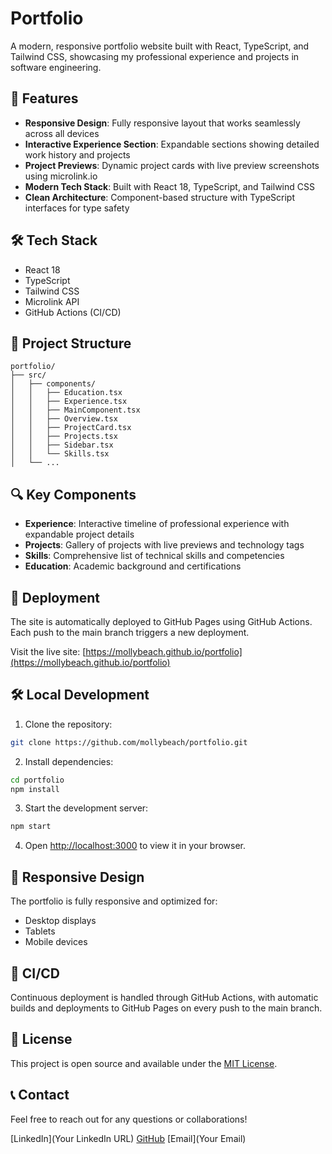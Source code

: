 # Portfolio

A modern, responsive portfolio website built with React, TypeScript, and Tailwind CSS, showcasing my professional experience and projects in software engineering.

## 🚀 Features

- **Responsive Design**: Fully responsive layout that works seamlessly across all devices
- **Interactive Experience Section**: Expandable sections showing detailed work history and projects
- **Project Previews**: Dynamic project cards with live preview screenshots using microlink.io
- **Modern Tech Stack**: Built with React 18, TypeScript, and Tailwind CSS
- **Clean Architecture**: Component-based structure with TypeScript interfaces for type safety

## 🛠 Tech Stack

- React 18
- TypeScript
- Tailwind CSS
- Microlink API
- GitHub Actions (CI/CD)

## 📂 Project Structure
```
portfolio/
├── src/
│   ├── components/
│   │   ├── Education.tsx
│   │   ├── Experience.tsx
│   │   ├── MainComponent.tsx
│   │   ├── Overview.tsx
│   │   ├── ProjectCard.tsx
│   │   ├── Projects.tsx
│   │   ├── Sidebar.tsx
│   │   └── Skills.tsx
│   └── ...
```

## 🔍 Key Components

- **Experience**: Interactive timeline of professional experience with expandable project details
- **Projects**: Gallery of projects with live previews and technology tags
- **Skills**: Comprehensive list of technical skills and competencies
- **Education**: Academic background and certifications

## 🚀 Deployment

The site is automatically deployed to GitHub Pages using GitHub Actions. Each push to the main branch triggers a new deployment.

Visit the live site: [https://mollybeach.github.io/portfolio](https://mollybeach.github.io/portfolio)

## 🛠 Local Development

1. Clone the repository:
```bash
git clone https://github.com/mollybeach/portfolio.git
```

2. Install dependencies:
```bash
cd portfolio
npm install
```

3. Start the development server:
```bash
npm start
```

4. Open [http://localhost:3000](http://localhost:3000) to view it in your browser.

## 📱 Responsive Design

The portfolio is fully responsive and optimized for:
- Desktop displays
- Tablets
- Mobile devices

## 🔄 CI/CD

Continuous deployment is handled through GitHub Actions, with automatic builds and deployments to GitHub Pages on every push to the main branch.

## 📄 License

This project is open source and available under the [MIT License](LICENSE).

## 📞 Contact

Feel free to reach out for any questions or collaborations!

[LinkedIn](Your LinkedIn URL)
[GitHub](https://github.com/mollybeach)
[Email](Your Email)